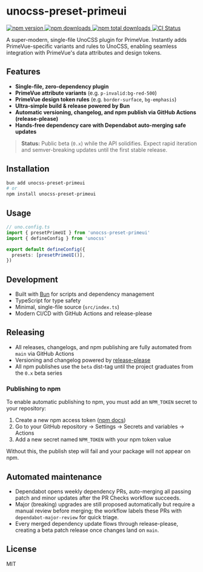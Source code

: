 # unocss-preset-primeui

<!-- Badges -->
<p align="left">
  <!-- NPM version -->
  <a href="https://www.npmjs.com/package/unocss-preset-primeui">
    <img src="https://img.shields.io/npm/v/unocss-preset-primeui.svg?style=flat-square" alt="npm version" />
  </a>
  <!-- NPM downloads -->
  <a href="https://www.npmjs.com/package/unocss-preset-primeui">
    <img src="https://img.shields.io/npm/dm/unocss-preset-primeui.svg?style=flat-square" alt="npm downloads" />
  </a>
  <a href="https://www.npmjs.com/package/unocss-preset-primeui">
    <img src="https://img.shields.io/npm/dt/unocss-preset-primeui.svg?style=flat-square" alt="npm total downloads" />
  </a>
  <!-- GitHub Actions CI -->
  <a href="https://github.com/hexrw/unocss-preset-primeui/actions/workflows/ci-release.yaml?query=branch%3Amain">
    <img src="https://github.com/hexrw/unocss-preset-primeui/actions/workflows/ci-release.yaml/badge.svg?branch=main" alt="CI Status" />
  </a>
</p>

A super-modern, single-file UnoCSS plugin for PrimeVue. Instantly adds PrimeVue-specific variants and rules to UnoCSS, enabling seamless integration with PrimeVue's data attributes and design tokens.

## Features
- **Single-file, zero-dependency plugin**
- **PrimeVue attribute variants** (e.g. `p-invalid:bg-red-500`)
- **PrimeVue design token rules** (e.g. `border-surface`, `bg-emphasis`)
- **Ultra-simple build & release powered by Bun**
- **Automatic versioning, changelog, and npm publish via GitHub Actions (release-please)**
- **Hands-free dependency care with Dependabot auto-merging safe updates**

> **Status:** Public beta (`0.x`) while the API solidifies. Expect rapid iteration and semver-breaking updates until the first stable release.

## Installation

```sh
bun add unocss-preset-primeui
# or
npm install unocss-preset-primeui
```

## Usage

```ts
// uno.config.ts
import { presetPrimeUI } from 'unocss-preset-primeui'
import { defineConfig } from 'unocss'

export default defineConfig({
  presets: [presetPrimeUI()],
})
```

## Development
- Built with [Bun](https://bun.sh/) for scripts and dependency management
- TypeScript for type safety
- Minimal, single-file source (`src/index.ts`)
- Modern CI/CD with GitHub Actions and release-please

## Releasing
- All releases, changelogs, and npm publishing are fully automated from `main` via GitHub Actions
- Versioning and changelog powered by [release-please](https://github.com/googleapis/release-please)
- All npm publishes use the `beta` dist-tag until the project graduates from the `0.x` beta series

### Publishing to npm

To enable automatic publishing to npm, you must add an `NPM_TOKEN` secret to your repository:

1. Create a new npm access token ([npm docs](https://docs.npmjs.com/creating-and-viewing-access-tokens))
2. Go to your GitHub repository → Settings → Secrets and variables → Actions
3. Add a new secret named `NPM_TOKEN` with your npm token value

Without this, the publish step will fail and your package will not appear on npm.

## Automated maintenance
- Dependabot opens weekly dependency PRs, auto-merging all passing patch and minor updates after the PR Checks workflow succeeds.
- Major (breaking) upgrades are still proposed automatically but require a manual review before merging; the workflow labels these PRs with `dependabot-major-review` for quick triage.
- Every merged dependency update flows through release-please, creating a beta patch release once changes land on `main`.

## License
MIT
